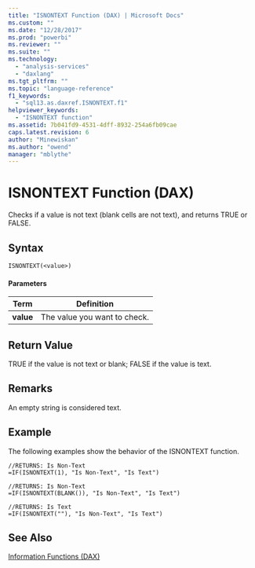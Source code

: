 ```yaml
---
title: "ISNONTEXT Function (DAX) | Microsoft Docs"
ms.custom: ""
ms.date: "12/28/2017"
ms.prod: "powerbi"
ms.reviewer: ""
ms.suite: ""
ms.technology: 
  - "analysis-services"
  - "daxlang"
ms.tgt_pltfrm: ""
ms.topic: "language-reference"
f1_keywords: 
  - "sql13.as.daxref.ISNONTEXT.f1"
helpviewer_keywords: 
  - "ISNONTEXT function"
ms.assetid: 7b041fd9-4531-4dff-8932-254a6fb09cae
caps.latest.revision: 6
author: "Minewiskan"
ms.author: "owend"
manager: "mblythe"
---
```

# ISNONTEXT Function (DAX)
Checks if a value is not text (blank cells are not text), and returns TRUE or FALSE.  
  
## Syntax  
  
```  
ISNONTEXT(<value>)  
```  
  
#### Parameters  
  
|Term|Definition|  
|--------|--------------|  
|**value**|The value you want to check.|  
  
## Return Value  
TRUE if the value is not text or blank; FALSE if the value is text.  
  
## Remarks  
An empty string is considered text.  
  
## Example  
The following examples show the behavior of the ISNONTEXT function.  
  
```  
//RETURNS: Is Non-Text  
=IF(ISNONTEXT(1), "Is Non-Text", "Is Text")  
  
//RETURNS: Is Non-Text  
=IF(ISNONTEXT(BLANK()), "Is Non-Text", "Is Text")  
  
//RETURNS: Is Text  
=IF(ISNONTEXT(""), "Is Non-Text", "Is Text")  
```  
  
## See Also  
[Information Functions &#40;DAX&#41;](../DAX/information-functions-dax.md)  
  
